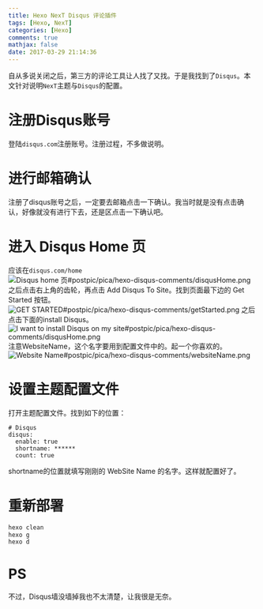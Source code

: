 ```yaml
---
title: Hexo NexT Disqus 评论插件
tags: [Hexo, NexT]
categories: [Hexo]
comments: true
mathjax: false
date: 2017-03-29 21:14:36
---
```

自从多说关闭之后，第三方的评论工具让人找了又找。于是我找到了`Disqus`。本文针对说明`NexT`主题与`Disqus`的配置。  

<!-- more -->

# 注册Disqus账号
登陆`disqus.com`注册账号。注册过程，不多做说明。

# 进行邮箱确认
注册了disqus账号之后，一定要去邮箱点击一下确认。我当时就是没有点击确认，好像就没有进行下去，还是区点击一下确认吧。

# 进入 Disqus Home 页
应该在`disqus.com/home`
![Disqus home 页#postpic/pica/hexo-disqus-comments/disqusHome.png]()
之后点击右上角的齿轮，再点击 Add Disqus To Site。找到页面最下边的 Get Started 按钮。
![GET STARTED#postpic/pica/hexo-disqus-comments/getStarted.png]()
之后点击下面的install Disqus。
![I want to install Disqus on my site#postpic/pica/hexo-disqus-comments/disqusHome.png]()
注意WebsiteName，这个名字要用到配置文件中的。起一个你喜欢的。
![Website Name#postpic/pica/hexo-disqus-comments/websiteName.png]()

# 设置主题配置文件
打开主题配置文件。找到如下的位置：
```
# Disqus
disqus:
  enable: true
  shortname: ******
  count: true
```
shortname的位置就填写刚刚的 WebSite Name 的名字。这样就配置好了。

# 重新部署
```sh
hexo clean
hexo g
hexo d
```

# PS
不过，Disqus墙没墙掉我也不太清楚，让我很是无奈。
